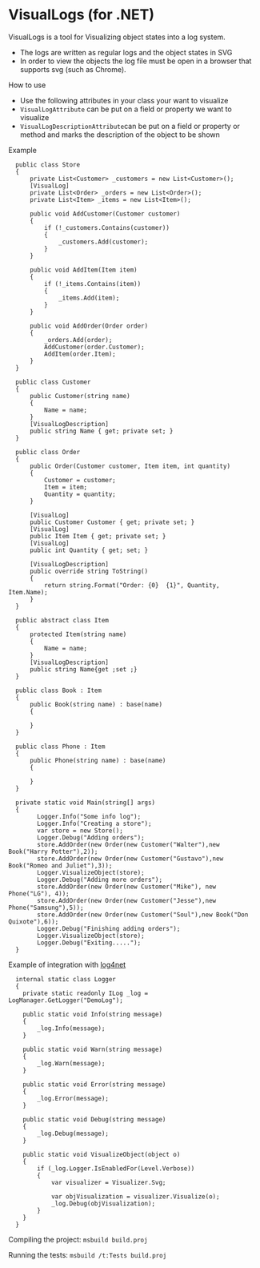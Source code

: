 VisualLogs (for .NET)
==========

VisualLogs is a tool for Visualizing object states into a log system.

* The logs are written as regular logs and the object states in SVG
* In order to view the objects the log file must be open in a browser that supports svg (such as Chrome).

How to use
* Use the following attributes in your class your want to visualize
* `VisualLogAttribute` can be put on a field or property we want to visualize
* `VisualLogDescriptionAttribute`can be put on a field or property or method and marks the description of the object to be shown

Example


      public class Store
      {
          private List<Customer> _customers = new List<Customer>();
          [VisualLog]
          private List<Order> _orders = new List<Order>();
          private List<Item> _items = new List<Item>();
  
          public void AddCustomer(Customer customer)
          {
              if (!_customers.Contains(customer))
              {
                  _customers.Add(customer);
              }
          }
  
          public void AddItem(Item item)
          {
              if (!_items.Contains(item))
              {
                  _items.Add(item);
              }
          }
  
          public void AddOrder(Order order)
          {
              _orders.Add(order);
              AddCustomer(order.Customer);
              AddItem(order.Item);
          }
      }
  
      public class Customer
      {
          public Customer(string name)
          {
              Name = name;
          }
          [VisualLogDescription]
          public string Name { get; private set; }
      }
  
      public class Order
      {
          public Order(Customer customer, Item item, int quantity)
          {
              Customer = customer;
              Item = item;
              Quantity = quantity;
          }
  
          [VisualLog]
          public Customer Customer { get; private set; }
          [VisualLog]
          public Item Item { get; private set; }
          [VisualLog]
          public int Quantity { get; set; }
  
          [VisualLogDescription]
          public override string ToString()
          {
              return string.Format("Order: {0}  {1}", Quantity, Item.Name);
          }
      }
  
      public abstract class Item
      {
          protected Item(string name)
          {
              Name = name;
          }
          [VisualLogDescription]
          public string Name{get ;set ;}
      }
  
      public class Book : Item
      {
          public Book(string name) : base(name)
          {
              
          }
      }
  
      public class Phone : Item
      {
          public Phone(string name) : base(name)
          {
              
          }
      }
        
      private static void Main(string[] args)
      {
            Logger.Info("Some info log");
            Logger.Info("Creating a store");
            var store = new Store();
            Logger.Debug("Adding orders");
            store.AddOrder(new Order(new Customer("Walter"),new Book("Harry Potter"),2));
            store.AddOrder(new Order(new Customer("Gustavo"),new Book("Romeo and Juliet"),3));
            Logger.VisualizeObject(store);
            Logger.Debug("Adding more orders");
            store.AddOrder(new Order(new Customer("Mike"), new Phone("LG"), 4));
            store.AddOrder(new Order(new Customer("Jesse"),new Phone("Samsung"),5));
            store.AddOrder(new Order(new Customer("Soul"),new Book("Don Quixote"),6));
            Logger.Debug("Finishing adding orders");
            Logger.VisualizeObject(store);
            Logger.Debug("Exiting.....");
      }

Example of integration with [log4net](http://logging.apache.org/log4net/)

      internal static class Logger
      {
        private static readonly ILog _log = LogManager.GetLogger("DemoLog");
      
        public static void Info(string message)
        {
            _log.Info(message);
        }
      
        public static void Warn(string message)
        {
            _log.Warn(message);
        }
      
        public static void Error(string message)
        {
            _log.Error(message);
        }
      
        public static void Debug(string message)
        {
            _log.Debug(message);
        }
      
        public static void VisualizeObject(object o)
        {
            if (_log.Logger.IsEnabledFor(Level.Verbose))
            {
                var visualizer = Visualizer.Svg;
      
                var objVisualization = visualizer.Visualize(o);
                _log.Debug(objVisualization);
            }
        }
      }

Compiling the project:
`msbuild build.proj`

Running the tests:
`msbuild /t:Tests build.proj`
